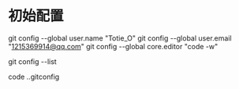 # 初始配置

git config --global user.name "Totie_O"
git config --global user.email "1215369914@qq.com"
git config --global core.editor "code -w"

git config --list

code .\.gitconfig